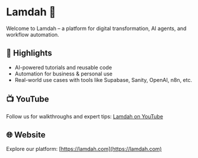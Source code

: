 # Lamdah 🚀

Welcome to Lamdah – a platform for digital transformation, AI agents, and workflow automation.

## 🌟 Highlights
- AI-powered tutorials and reusable code
- Automation for business & personal use
- Real-world use cases with tools like Supabase, Sanity, OpenAI, n8n, etc.

## 📺 YouTube
Follow us for walkthroughs and expert tips: [Lamdah on YouTube](https://youtube.com/@lamdahhub)

## 🌐 Website
Explore our platform: [https://lamdah.com](https://lamdah.com)

